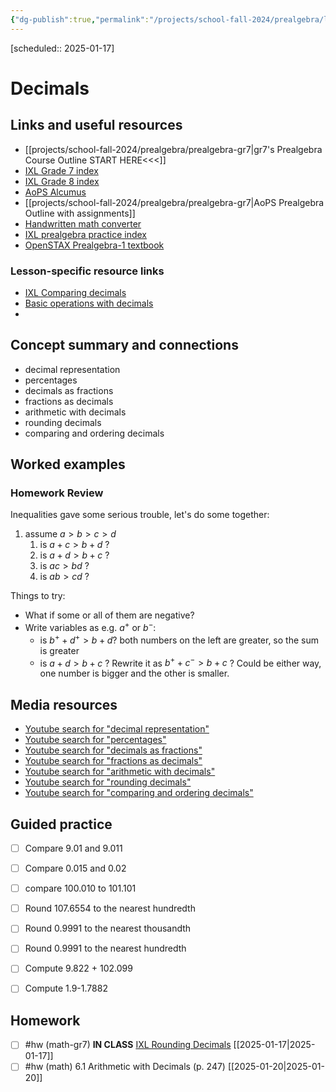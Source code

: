 ```yaml
---
{"dg-publish":true,"permalink":"/projects/school-fall-2024/prealgebra/lessons/decimals/"}
---
```



[scheduled:: 2025-01-17] 

#  Decimals

## Links and useful resources 

- [[projects/school-fall-2024/prealgebra/prealgebra-gr7\|gr7's Prealgebra Course Outline START HERE<<<]]
- [IXL Grade 7 index](https://www.ixl.com/math/grade-7)
- [IXL Grade 8 index](https://www.ixl.com/math/grade-8)
- [AoPS Alcumus](https://artofproblemsolving.com/teacher/students)
- [[projects/school-fall-2024/prealgebra/prealgebra-gr7\|AoPS Prealgebra Outline with assignments]]
- [Handwritten math converter](https://webdemo.myscript.com/views/math/index.html#)
- [IXL prealgebra practice index](https://www.ixl.com/math/grade-7)
- [OpenSTAX Prealgebra-1 textbook](https://openstax.org/books/prealgebra-2e/pages/1-introduction)


### Lesson-specific resource links


- [IXL Comparing decimals](https://www.ixl.com/math/grade-7/round-decimals) 
- [Basic operations with decimals](https://www.youtube.com/watch?v=PF6r1N6rglY) 
-  


## Concept summary and connections


- decimal representation 
- percentages 
- decimals as fractions 
- fractions as decimals 
- arithmetic with decimals 
- rounding decimals 
- comparing and ordering decimals 

## Worked examples

### Homework Review

Inequalities gave some serious trouble, let's do some together:
1. assume $a > b > c > d$
    1. is $a+c > b+d$ ?
    2. is $a+d > b+c$ ?
    3. is $ac > bd$ ?
    4. is $ab > cd$ ?

Things to try: 
- What if some or all of them are negative?
- Write variables as e.g. $a^+$ or $b^-$:
    - is $b^++d^+ > b + d$? both numbers on the left are greater, so the sum is greater
    - is $a+d > b+c$ ? Rewrite it as $b^+ + c^- > b + c$ ? Could be either way, one number is bigger and the other is smaller.

## Media resources

- [Youtube search for "decimal representation"](https://www.youtube.com/results?search_query=decimal%20representation)  
- [Youtube search for "percentages"](https://www.youtube.com/results?search_query=percentages)  
- [Youtube search for "decimals as fractions"](https://www.youtube.com/results?search_query=decimals%20as%20fractions)  
- [Youtube search for "fractions as decimals"](https://www.youtube.com/results?search_query=fractions%20as%20decimals)  
- [Youtube search for "arithmetic with decimals"](https://www.youtube.com/results?search_query=arithmetic%20with%20decimals)  
- [Youtube search for "rounding decimals"](https://www.youtube.com/results?search_query=rounding%20decimals)  
- [Youtube search for "comparing and ordering decimals"](https://www.youtube.com/results?search_query=comparing%20and%20ordering%20decimals)  

## Guided practice


- [ ] Compare 9.01 and 9.011  
- [ ] Compare 0.015 and 0.02  
- [ ] compare 100.010 to 101.101  
- [ ] Round 107.6554 to the nearest hundredth  
- [ ] Round 0.9991 to the nearest thousandth  
- [ ] Round 0.9991 to the nearest hundredth  
- [ ] Compute 9.822 + 102.099  
- [ ] Compute 1.9-1.7882  


## Homework


- [ ] #hw (math-gr7) **IN CLASS** [IXL Rounding Decimals](https://www.ixl.com/math/grade-7/round-decimals) [[2025-01-17\|2025-01-17]]
- [ ] #hw (math) 6.1 Arithmetic with Decimals (p. 247) [[2025-01-20\|2025-01-20]]
